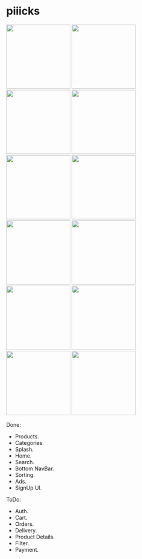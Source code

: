 # piiicks

<p float="left">
   <img src="https://github.com/mo7amedaliEbaid/piiicks-ecom/blob/b8c8669117a69cad0aaba88e4561c1e1a9e3d9ca/screenshots/sorting.jpg" width="170" />
   <img src="https://github.com/mo7amedaliEbaid/piiicks-ecom/blob/6c3c05ede0b14553c45f51548b1bbe9aab256064/screenshots/home2.jpg" width="170" />
   <img src="https://github.com/mo7amedaliEbaid/piiicks-ecom/blob/716041927eec8740dbe66fee40ab58c98222acdf/screenshots/Screenshot_20231114_104239.jpg" width="170" />
   <img src="https://github.com/mo7amedaliEbaid/piiicks-ecom/blob/716041927eec8740dbe66fee40ab58c98222acdf/screenshots/Screenshot_20231114_104252.jpg" width="170" />
   <img src="https://github.com/mo7amedaliEbaid/piiicks-ecom/blob/3c774ccfbe06f8e1071543b9d007c21566919e76/screenshots/signup.jpg" width="170" />
   <img src="https://github.com/mo7amedaliEbaid/piiicks-ecom/blob/615681d6a96af15e9c3e195cf55ebfce0818192b/screenshots/Screenshot_20231114_042641.jpg" width="170" />
   <img src="https://github.com/mo7amedaliEbaid/piiicks-ecom/blob/8326d9649c8c4743add789348e9c7dd61675f0af/screenshots/home1.jpg" width="170" />
   <img src="https://github.com/mo7amedaliEbaid/piiicks-ecom/blob/615681d6a96af15e9c3e195cf55ebfce0818192b/screenshots/Screenshot_20231114_042651.jpg" width="170" />
   <img src="https://github.com/mo7amedaliEbaid/piiicks-ecom/blob/615681d6a96af15e9c3e195cf55ebfce0818192b/screenshots/Screenshot_20231114_042630.jpg" width="170" />
   <img src="https://github.com/mo7amedaliEbaid/piiicks-ecom/blob/91c8e6d86714f86df0b32ac65ecd9fcad1e155b8/screenshots/search.jpg" width="170" />
   <img src="https://github.com/mo7amedaliEbaid/piiicks-ecom/blob/91c8e6d86714f86df0b32ac65ecd9fcad1e155b8/screenshots/search_noresult.jpg" width="170" />
   <img src="https://github.com/mo7amedaliEbaid/piiicks-ecom/blob/91c8e6d86714f86df0b32ac65ecd9fcad1e155b8/screenshots/searchresult.jpg" width="170" />

</p>

Done:
- Products.
- Categories.
- Splash.
- Home.
- Search.
- Bottom NavBar.
- Sorting.
- Ads.
- SignUp UI.

ToDo:
- Auth.
- Cart.
- Orders.
- Delivery.
- Product Details.
- Filter.
- Payment.
